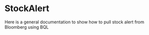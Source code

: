 # StockAlert
Here is a general documentation to show how to pull stock alert from Bloomberg using BQL
